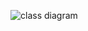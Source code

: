 ![class diagram](https://github.com/ruuskal/ot-harjoitustyo/blob/master/dokumentaatio/classDiagram.png)
